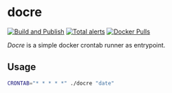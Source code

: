 # docre

[![Build and Publish](https://github.com/lifeofguenter/docre/workflows/build%20and%20publish/badge.svg?branch=master)](https://github.com/lifeofguenter/docre/actions?query=branch%3Amaster+workflow%3A%22build+and+publish%22)
[![Total alerts](https://img.shields.io/lgtm/alerts/g/lifeofguenter/docre.svg?logo=lgtm&logoWidth=18)](https://lgtm.com/projects/g/lifeofguenter/docre/alerts/)
[![Docker Pulls](https://img.shields.io/docker/pulls/lifeofguenter/docre?style=flat)](https://hub.docker.com/r/lifeofguenter/docre)

_Docre_ is a simple docker crontab runner as entrypoint.

## Usage

```bash
CRONTAB="* * * * *" ./docre "date"
```
